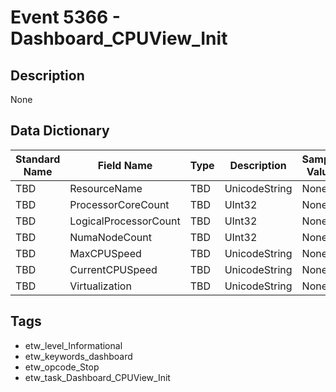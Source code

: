 # Event 5366 - Dashboard_CPUView_Init

## Description
None

## Data Dictionary
|Standard Name|Field Name|Type|Description|Sample Value|
|---|---|---|---|---|
|TBD|ResourceName|TBD|UnicodeString|None|None|
|TBD|ProcessorCoreCount|TBD|UInt32|None|None|
|TBD|LogicalProcessorCount|TBD|UInt32|None|None|
|TBD|NumaNodeCount|TBD|UInt32|None|None|
|TBD|MaxCPUSpeed|TBD|UnicodeString|None|None|
|TBD|CurrentCPUSpeed|TBD|UnicodeString|None|None|
|TBD|Virtualization|TBD|UnicodeString|None|None|

## Tags
* etw_level_Informational
* etw_keywords_dashboard
* etw_opcode_Stop
* etw_task_Dashboard_CPUView_Init